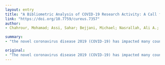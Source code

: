 ```yaml
---
layout: entry
title: "A Bibliometric Analysis of COVID-19 Research Activity: A Call for Increased Output"
link: "https://doi.org/10.7759/cureus.7357"
author:
- Chahrour, Mohamad; Assi, Sahar; Bejjani, Michael; Nasrallah, Ali A.; Salhab, Hamza; Fares, Mohamad; Khachfe, Hussein H.

summary:
- "the novel coronavirus disease 2019 (COVID-19) has impacted many countries across all inhabited continents. The disease is now considered a global pandemic due to its high rate of infectivity. Only 564 publications met our inclusion criteria. China produced the greatest number of publications with 377 publications (67%) Asian countries had the highest research activity with 434 original publications (77%) Singapore had the most publications with 1.069 PPMPs, Mauritius ranked first with 0."

original:
- "The novel coronavirus disease 2019 (COVID-19) has impacted many countries across all inhabited continents, and is now considered a global pandemic, due to its high rate of infectivity. Research related to this disease is pivotal for assessing pathogenic characteristics and formulating therapeutic strategies. The aim of this paper is to explore the activity and trends of COVID-19 research since its outbreak in December 2019. METHODS: We explored the PubMed database and the World Health Organization (WHO) database for publications pertaining to COVID-19 since December 2019 up until March 18, 2020. Only relevant observational and interventional studies were included in our study. Data on COVID-19 incidence were extracted from the WHO situation reports. Research output was assessed with respect to gross domestic product (GDP) and population of each country. RESULTS: Only 564 publications met our inclusion criteria. These articles came from 39 different countries, constituting 24% of all affected countries. China produced the greatest number of publications with 377 publications (67%). With respect to continental research activity, Asian countries had the highest research activity with 434 original publications (77%). In terms of publications per million persons (PPMPs), Singapore had the highest number of publications with 1.069 PPMPs. In terms of publications per billion-dollar GDP, Mauritius ranked first with 0.075. CONCLUSION: COVID-19 is a major disease that has impacted international public health on a global level. Observational studies and therapeutic trials pertaining to COVID-19 are essential for assessing pathogenic characteristics and developing novel treatment options."
---
```


